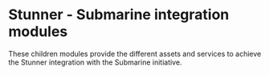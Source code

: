 Stunner - Submarine integration modules
=======================================

These children modules provide the different assets and services to achieve the Stunner integration with the Submarine initiative.